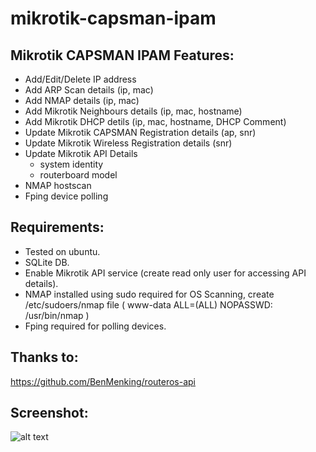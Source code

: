 mikrotik-capsman-ipam
=============

## Mikrotik CAPSMAN IPAM Features:
* Add/Edit/Delete IP address
* Add ARP Scan details (ip, mac)
* Add NMAP details (ip, mac)
* Add Mikrotik Neighbours details (ip, mac, hostname)
* Add Mikrotik DHCP detils (ip, mac, hostname, DHCP Comment)
* Update Mikrotik CAPSMAN Registration details (ap, snr)
* Update Mikrotik Wireless Registration details (snr)
* Update Mikrotik API Details
  * system identity
  * routerboard model
* NMAP hostscan
* Fping device polling

## Requirements:
* Tested on ubuntu.
* SQLite DB.
* Enable Mikrotik API service (create read only user for accessing API details).
* NMAP installed using sudo required for OS Scanning, create /etc/sudoers/nmap file ( www-data ALL=(ALL) NOPASSWD: /usr/bin/nmap )
* Fping required for polling devices.

## Thanks to:
https://github.com/BenMenking/routeros-api

## Screenshot:
![alt text](https://github.com/germaguire/mikrotik-capsman-ipam/blob/main/devices.png?raw=true)

